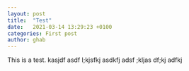 ```yaml
---
layout: post
title:  "Test"
date:   2021-03-14 13:29:23 +0100
categories: First post
author: ghab
---
```

This is a test. 
kasjdf asdf l;kjsfkj asdkfj adsf ;kljas df;kj adfkj 